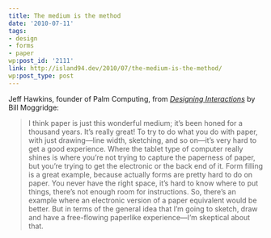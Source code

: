 ```yaml
---
title: The medium is the method
date: '2010-07-11'
tags:
- design
- forms
- paper
wp:post_id: '2111'
link: http://island94.dev/2010/07/the-medium-is-the-method/
wp:post_type: post
---
```


Jeff Hawkins, founder of Palm Computing, from <em><a href="http://www.designinginteractions.com/">Designing Interactions</a></em> by Bill Moggridge:
<blockquote>I think paper is just this wonderful medium; it’s been honed for a thousand years. It’s really great! To try to do what you do with paper, with just drawing—line width, sketching, and so on—it’s very hard to get a good experience. Where the tablet type of computer really shines is where you’re not trying to capture the paperness of paper, but you’re trying to get the electronic or the back end of it. Form filling is a great example, because actually forms are pretty hard to do on paper. You never have the right space, it’s hard to know where to put things, there’s not enough room for instructions. So, there’s an example where an electronic version of a paper equivalent would be better. But in terms of the general idea that I’m going to sketch, draw and have a free-flowing paperlike experience—I’m skeptical about that.</blockquote>
